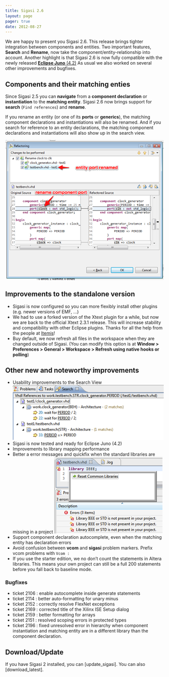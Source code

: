 ```yaml
---
title: Sigasi 2.6
layout: page
pager: true
date: 2012-08-27
---
```


We are happy to present you Sigasi 2.6. This release brings tighter
integration between components and entities. Two important features,
**Search** and **Rename**, now take the component/entity-relationship
into account. Another highlight is that Sigasi 2.6 is now fully
compatible with the newly released [**Eclipse Juno** (4.2)](www.eclipse.org/juno)
As usual we also worked on several other improvements and bugfixes.

Components and their matching enties
------------------------------------

Since Sigasi 2.5 you can **navigate** from a **component declaration**
or **instantiation** to the **matching entity**. Sigasi 2.6 now brings
support for **search** (`Find references`) and **rename**.

If you rename an entity (or one of its **ports** or **generics**), the
matching component declarations and instantiations will also be renamed.
And if you search for reference to an entity declarations, the matching
component declarations and instantiations will also show up in the
search view.

![Rename component port](2.6/componentrename_a.png "Rename component port")

Improvements to the standalone version
--------------------------------------

-   Sigasi is now configured so you can more flexibly install other
    plugins (e.g. newer versions of EMF, …)
-   We had to use a forked version of the Xtext plugin for a while, but
    now we are back to the official Xtext 2.3.1 release. This will
    increase stability and compatibility with other Eclipse plugins.
    Thanks for all the help from the people at
    [Itemis](http://www.itemis.com)!
-   Buy default, we now refresh all files in the workspace when they are
    changed outside of Sigasi. (You can modify this option is at
    **Window \> Preferences \> General \> Workspace \> Refresh using
    native hooks or polling**)

Other new and noteworthy improvements
-------------------------------------

-   Usability improvements to the Search View
    ![Search View](2.6/searchview.png "Search View")
-   Sigasi is now tested and ready for Eclipse Juno (4.2)
-   Improvements to library mapping performance
-   Better a error messages and quickfix when the standard libraries are
    missing in a project
    ![Missing Common Libraries](2.6/ieee-missing.png "Missing Common Libraries")
-   Support component declaration autocomplete, even when the matching
    entity has declaration errors
-   Avoid confusion between **vcom** and **sigasi** problem markers.
    Prefix vcom problems with `Vcom :`
-   If you use the starter edition, we no don’t count the statements in
    Altera libraries. This means your own project can still be a full
    200 statements before you fall back to baseline mode.

### Bugfixes

-   ticket 2106 : enable autocomplete inside generate statements
-   ticket 2114 : better auto-formatting for unary minus
-   ticket 2152 : correctly resolve FlexNet exceptions
-   ticket 2169 : corrected title of the Xilinx ISE Setup dialog
-   ticket 2159 : better formatting for arrays
-   ticket 2151 : resolved scoping errors in protected types
-   ticket 2196 : fixed unresolved error in hierarchy when component
    instantiation and matching entity are in a different library than
    the component declaration.

Download/Update
---------------

If you have Sigasi 2 installed, you can [update_sigasi]. You can also [download_latest].
